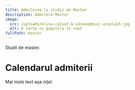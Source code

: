 ```yaml
---
title: Admiterea la studii de Master
description: Admitere Master
image:
  src: /uploads/elisa-calvet-b-s3nuoqdmuvc-unsplash.jpg
  alt: O carte cu paginile in vant
fullPath: master
---
```

Studii de master.

<Attachment label="Google" external="https://google.com"></Attachment>

# Calendarul admiterii

<Timeline slug="admitere-cti-is-licență"></Timeline>

<DocumentCheckbox text="Diploma de licenta"></DocumentCheckbox>

<DocumentCheckbox text="Foaie matricola"></DocumentCheckbox>

Mai niste text așa nițel.

<Fig src="/uploads/nastuh-abootalebi-ehd8y1znfpk-unsplash.jpg" alt="Cameră" caption="O descriere la poză"></Fig>